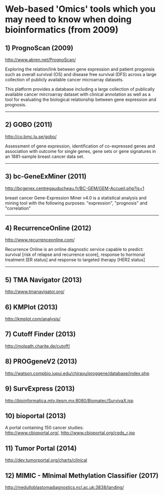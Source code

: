 # Web-based 'Omics' tools which you may need to know when doing bioinformatics (from 2009)

## 1) PrognoScan (2009)
http://www.abren.net/PrognoScan/

Exploring the relation/link between gene expression and patient progonsis such as overall survival (OS) and disease free survival (DFS) across a large collection of publicly available cancer microarray datasets.
 
This platform provides a database including a large collection of publically available cancer mircroarray dataset with clinical annotation as well as a tool for evaluating the biological relationship between gene expression and prognosis.

------------------------------------

## 2) GOBO (2011)
http://co.bmc.lu.se/gobo/

Assessment of gene expression, identification of co-expressed genes and association with outcome for single genes, gene sets or gene signatures in an 1881-sample breast cancer data set.

------------------------------------

## 3) bc-GeneExMiner (2011)
http://bcgenex.centregauducheau.fr/BC-GEM/GEM-Accueil.php?js=1

breast cancer Gene-Expression Miner v4.0 is a statistical analysis and mining tool with the following purposes: 
"expression", "prognosis" and "correlation" 

------------------------------------

## 4) RecurrenceOnline (2012)
http://www.recurrenceonline.com/

Recurrence Online is an online diagnostic service capable to predict:
survival [risk of relapse and recurrence score],
response to hormonal treatment [ER status] and
response to targeted therapy [HER2 status]

------------------------------------

## 5) TMA Navigator (2013)
http://www.tmanavigator.org/
## 6) KMPlot (2013)
http://kmplot.com/analysis/
## 7) Cutoff Finder (2013)
http://molpath.charite.de/cutoff/
## 8) PROGgeneV2 (2013)
http://watson.compbio.iupui.edu/chirayu/proggene/database/index.php
## 9) SurvExpress (2013)
http://bioinformatica.mty.itesm.mx:8080/Biomatec/SurvivaX.jsp
## 10) bioportal (2013)
A portal containing 150 cancer studies:  
http://www.cbioportal.org/, http://www.cbioportal.org/cgds_r.jsp
## 11) Tumor Portal (2014)
http://dev.tumorportal.org/charts/clinical
## 12) MIMIC - MInimal Methylation Classifier (2017)
http://medulloblastomadiagnostics.ncl.ac.uk:3838/landing/


